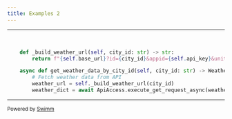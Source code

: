 ```yaml
---
title: Examples 2
---
```

<SwmSnippet path="/objects/objects_api/weather_page_api.py" line="20">

---

&nbsp;

```python
    def _build_weather_url(self, city_id: str) -> str:
        return f"{self.base_url}?id={city_id}&appid={self.api_key}&units=metric"

    async def get_weather_data_by_city_id(self, city_id: str) -> WeatherResponse:
        # Fetch weather data from API
        weather_url = self._build_weather_url(city_id)
        weather_dict = await ApiAccess.execute_get_request_async(weather_url)
```

---

</SwmSnippet>

<SwmMeta version="3.0.0" repo-id="Z2l0aHViJTNBJTNBcGFuZ28tQXV0b21hdGlvbiUzQSUzQWxpb3IyNzc=" repo-name="pango-Automation"><sup>Powered by [Swimm](https://app.swimm.io/)</sup></SwmMeta>
